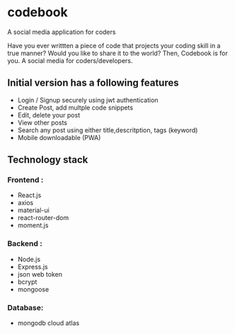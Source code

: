 # codebook
A social media application for coders

Have you ever writtten a piece of code that projects your coding skill in a true manner? Would you like to share it to the world?
Then, Codebook is for you. A social media for coders/developers.

## Initial version has a following features
- Login / Signup securely using jwt authentication
- Create Post, add multple code snippets 
- Edit, delete your post 
- View other posts
- Search any post using either title,descritption, tags (keyword)
- Mobile downloadable (PWA)

## Technology stack
### Frontend :
 - React.js
 - axios
 - material-ui
 - react-router-dom
 - moment.js
 
 ### Backend :
 - Node.js
 - Express.js
 - json web token
 - bcrypt
 - mongoose
 
 ### Database:
 - mongodb cloud atlas

